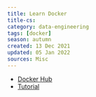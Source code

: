 ```yaml
---
title: Learn Docker
title-cs: 
category: data-engineering
tags: [docker]
season: autumn
created: 13 Dec 2021
updated: 05 Jan 2022
sources: Misc
---
```


- [Docker Hub](https://hub.docker.com/)
- [Tutorial](https://docs.docker.com/get-started/)